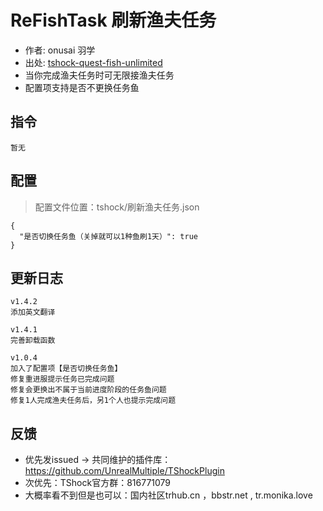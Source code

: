 # ReFishTask 刷新渔夫任务

- 作者: onusai 羽学
- 出处: [tshock-quest-fish-unlimited](https://github.com/onusai/tshock-quest-fish-unlimited)
- 当你完成渔夫任务时可无限接渔夫任务
- 配置项支持是否不更换任务鱼

## 指令

```
暂无
```

## 配置

> 配置文件位置：tshock/刷新渔夫任务.json

```json5
{
  "是否切换任务鱼（关掉就可以1种鱼刷1天）": true
}
```

## 更新日志

```
v1.4.2
添加英文翻译

v1.4.1
完善卸载函数

v1.0.4
加入了配置项【是否切换任务鱼】
修复重进服提示任务已完成问题
修复会更换出不属于当前进度阶段的任务鱼问题
修复1人完成渔夫任务后，另1个人也提示完成问题
```

## 反馈

- 优先发issued -> 共同维护的插件库：https://github.com/UnrealMultiple/TShockPlugin
- 次优先：TShock官方群：816771079
- 大概率看不到但是也可以：国内社区trhub.cn ，bbstr.net , tr.monika.love
